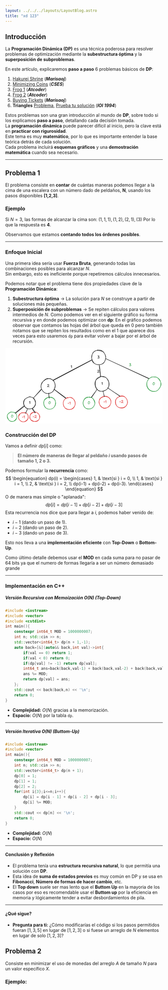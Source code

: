 ```yaml
---
layout: ../../../layouts/LayoutBlog.astro
title: "xd 123"
---
```



## **Introducción**

La **Programación Dinámica (DP)** es una técnica poderosa para resolver problemas de optimización mediante la **subestructura óptima** y la **superposición de subproblemas**.

En este artículo, explicaremos **paso a paso** 6 problemas básicos de **DP**:

1. [Hakurei Shrine](https://marisaoj.com/problem/140) (_**Marisaoj**_)
2. [Minimizing Coins](https://cses.fi/problemset/task/1634) (_**CSES**_)
3. [Frog 1](https://atcoder.jp/contests/dp/tasks/dp_a) (_**Atcoder**_)
4. [Frog 2](https://atcoder.jp/contests/dp/tasks/dp_b) (_**Atcoder**_)
5. [Buying Tickets](https://marisaoj.com/problem/572) (_**Marisaoj**_)
6. **Triangles** [Problema](https://olympiads.win.tue.nl/ioi/ioi94/contest/day1prb1/problem.html), [Prueba tu solución](https://atcoder.jp/contests/ioi1994/tasks) (_**IOI 1994**_)

Estos problemas son una gran introducción al mundo de **DP**, sobre todo si los explicamos **paso a paso**, detallando cada decisión tomada.  
La **programación dinámica** puede parecer difícil al inicio, pero la clave está en **practicar con rigurosidad**.  
Este tema es muy **matemático**, por lo que es importante entender la base teórica detrás de cada solución.  
Cada problema incluirá **esquemas gráficos** y una **demostración matemática** cuando sea necesario.

---

## **Problema 1**

El problema consiste en **contar** de cuántas maneras podemos llegar a la cima de una escalera con un número dado de peldaños, **N**, usando los pasos disponibles **[1,2,3]**.

### **Ejemplo**

Si $N=3$, las formas de alcanzar la cima son:
$(1,1,1),(1,2),(2,1),(3)$
Por lo que la respuesta es **4**.

Observamos que estamos **contando todos los órdenes posibles**.

---

### **Enfoque Inicial**

Una primera idea sería usar **Fuerza Bruta**, generando todas las combinaciones posibles para alcanzar $N$.  
Sin embargo, esto es ineficiente porque repetiremos cálculos innecesarios.

Podemos notar que el problema tiene dos propiedades clave de la **Programación Dinámica**:
1. **Subestructura óptima** → La solución para $N$ se construye a partir de soluciones más pequeñas.
2. **Superposición de subproblemas** → Se repiten cálculos para valores intermedios de $N$.
Como podemos ver en el siguiente gráfico su forma  recursiva y en donde podemos optimizar con __dp__:
En el gráfico podemos observar que contamos las hojas del árbol que queda en $0$ pero también notamos que se repiten los resultados como en el $1$ que aparece dos veces para esto usaremos `dp` para evitar volver a bajar por el árbol de recursión.

![img1](./img1.png)

### **Construcción del DP**

Vamos a definir $dp[i]$ como:

> **El número de maneras de llegar al peldaño $i$ usando pasos de tamaño 1, 2 o 3.**

Podemos formular la **recurrencia** como:
$$
\begin{equation}
dp(i) =
\begin{cases}
    1, & \text{si } i = 0, \\
    1, & \text{si } i = 1, \\
    2, & \text{si } i = 2, \\
    dp(i-1) + dp(i-2) + dp(i-3).
\end{cases}
\end{equation}
$$
O de manera mas simple o "aplanada": 
$$dp[i]=dp[i−1]+dp[i−2]+dp[i−3]$$
Esta recurrencia nos dice que para llegar a $i$, podemos haber venido de:

- $i−1$ (dando un paso de 1).
- $i−2$ (dando un paso de 2).
- $i−3$ (dando un paso de 3).

Esto nos lleva a una **implementación eficiente** con __Top-Down__ o **Bottom-Up**.

Como último detalle debemos usar el __MOD__ en cada suma para no pasar de 64 bits 
ya que el numero de formas llegaría a ser un número demasiado grande

---

### **Implementación en C++**

##### **Versión Recursiva con Memoización $O(N)$ (Top-Down)**

```cpp
#include <iostream>
#include <vector>
#include <cstdint>
int main(){
    constexpr int64_t MOD = 1000000007; 
    int n; std::cin >> n; 
    std::vector<int64_t> dp(n + 1,-1);
    auto back=[&](auto&& back,int val)->int{
        if(val == 0) return 1; 
        if(val < 0) return 0; 
        if(dp[val] != -1) return dp[val]; 
        int64_t ans=back(back,val-1) + back(back,val-2) + back(back,val-3); 
        ans %= MOD; 
        return dp[val] = ans; 
    }; 
    std::cout << back(back,n) << '\n'; 
    return 0;
}

```
- **Complejidad:** $O(N)$ gracias a la memorización.  
- **Espacio:** $O(N)$ por la tabla `dp`.

---

##### **Versión Iterativa $O(N)$ (Buttom-Up)**

```cpp
#include <iostream>
#include <vector>
int main(){
	constexpr int64_t MOD = 1000000007;
    int n; std::cin >> n; 
    std::vector<int64_t> dp(n + 1);
    dp[0] = 1; 
    dp[1] = 1; 
    dp[2] = 2; 
    for(int i{3};i<=n;i++){
        dp[i] = dp[i - 1] + dp[i - 2] + dp[i - 3];
        dp[i] %= MOD;
    }
    std::cout << dp[n] << '\n'; 
    return 0;
}

```

- **Complejidad:** $O(N)$
- **Espacio:** $O(N)$

---

#### **Conclusión y Reflexión**
- El problema tenía una **estructura recursiva natural**, lo que permitía una solución con **DP**.
- Esta idea de **suma de estados previos** es muy común en DP y se usa en **Fibonacci**, **Número de formas de hacer cambio**, etc.
- El __Top down__ suele ser mas lento que el __Buttom Up__ en la mayoria de los casos por eso es recomendable usar el __Buttom up__ por la eficiencia en memoria y lógicamente tender a evitar desbordamientos de pila. 

---
#### **¿Qué sigue?**
- **Pregunta para ti:** ¿Cómo modificarías el código si los pasos permitidos fueran $[1,3,5]$ en lugar de $[1,2,3]$ o si fuese un arreglo de $N$ elementos en lugar de solo $[1,2,3]$? 
## Problema 2 

Consiste en minimizar el uso de monedas del arreglo $A$ de tamaño $N$ para un valor específico $X$. 
### Ejemplo: 



